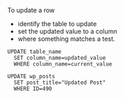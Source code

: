 To update a row
- identify the table to update
- set the updated value to a column
- where something matches a test.

```
UPDATE table_name 
  SET column_name=updated_value 
  WHERE column_name=current_value
```

```
UPDATE wp_posts 
  SET post_title="Updated Post" 
  WHERE ID=490
```